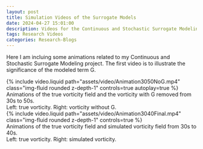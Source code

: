 ```yaml
---
layout: post
title: Simulation Videos of the Surrogate Models
date: 2024-04-27 15:01:00
description: Videos for the Continuous and Stochastic Surrogate Modeling Report
tags: Research Videos
categories: Research-Blogs
---
```


Here I am incluing some animations related to my Continuous and Stochastic Surrogate Modeling project. The first video is to illustrate the significance of the modeled term G.

<div class="row mt-3">
    <div class="col-12 mt-3 mt-md-0">
        {% include video.liquid path="assets/video/Animation3050NoG.mp4" class="img-fluid rounded z-depth-1" controls=true autoplay=true %}
        <div class="caption">
            Animations of the true vorticity field and the vorticity with G removed from 30s to 50s. <br>
            Left: true vorticity. Right: vorticity without G. 
        </div>
    </div>
</div>
<div class="row mt-3">
    <div class="col-12 mt-3 mt-md-0">
        {% include video.liquid path="assets/video/Animation3040Final.mp4" class="img-fluid rounded z-depth-1" controls=true %}
        <div class="caption">
            Animations of the true vorticity field and simulated vorticity field from 30s to 40s. <br>
            Left: true vorticity. Right: simulated vorticity.
        </div>
    </div>
</div>

